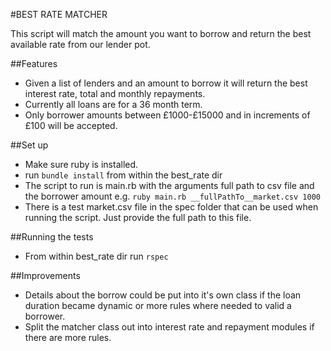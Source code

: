 #BEST RATE MATCHER

This script will match the amount you want to borrow and return the best available rate from our lender pot.

##Features
* Given a list of lenders and an amount to borrow it will return the best interest rate, total and monthly repayments.
* Currently all loans are for a 36 month term.
* Only borrower amounts between £1000-£15000 and in increments of £100 will be accepted.

##Set up
* Make sure ruby is installed. 
* run ```bundle install``` from within the best_rate dir
* The script to run is main.rb with the arguments full path to csv file and the borrower amount e.g. 
 ```ruby main.rb __fullPathTo__market.csv 1000```
* There is a test market.csv file in the spec folder that can be used when running the script. Just provide the full path to this file.

##Running the tests
* From within best_rate dir run ```rspec```

##Improvements
* Details about the borrow could be put into it's own class if the loan duration became dynamic or more rules where needed to valid a borrower.
* Split the matcher class out into interest rate and repayment modules if there are more rules.
